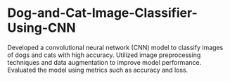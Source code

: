 # Dog-and-Cat-Image-Classifier-Using-CNN
Developed a convolutional neural network (CNN) model to classify images of dogs and cats with high accuracy. Utilized image preprocessing techniques and data augmentation to improve model performance. Evaluated the model using metrics such as accuracy and loss.
